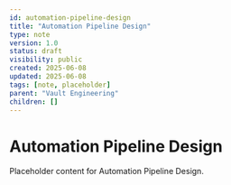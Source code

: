 ```yaml
---
id: automation-pipeline-design
title: "Automation Pipeline Design"
type: note
version: 1.0
status: draft
visibility: public
created: 2025-06-08
updated: 2025-06-08
tags: [note, placeholder]
parent: "Vault Engineering"
children: []
---
```


# Automation Pipeline Design

Placeholder content for Automation Pipeline Design.
